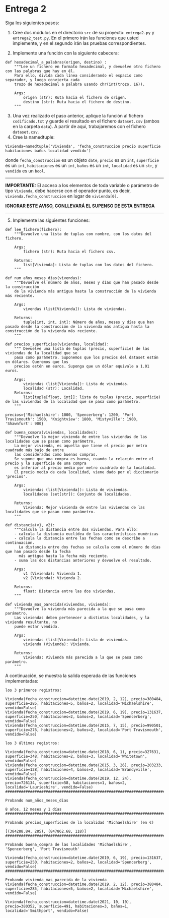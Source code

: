 # Entrega 2 #
Siga los siguientes pasos:

1. Cree dos módulos en el directorio `src` de su proyecto: `entrega2.py` y `entrega2_test.py`. En el primero irán las funciones que usted implemente, y en el segundo irán las pruebas correspondientes. 

2. Implemente una función con la siguiente cabecera:
```
def hexadecimal_a_palabras(origen, destino) :
    """Lee un fichero en formato hexadecimal, y devuelve otro fichero con las palabras que hay en él.
    Para ello, divida cada línea considerando el espacio como separador, y luego convierta cada
    trozo de hexadecimal a palabra usando chr(int(trozo, 16)).

    Args:
        origen (str): Ruta hacia el fichero de origen.
        destino (str): Ruta hacia el fichero de destino.
    """  
```
3. Una vez realizado el paso anterior, aplique la función al fichero `codificado.txt` y guarde el resultado en el fichero `dataset.csv` (ambos en la carpeta `data`). A partir de aquí, trabajaremos con el fichero `dataset.csv`.
4. Cree la namedtuple: 
```
Vivienda=namedtuple('Vivienda', 'fecha_construccion precio superficie habitaciones baños localidad vendido')
```	
donde `fecha_construccion` es un objeto `date`, `precio` es un `int`, `superficie` es un `int`, `habitaciones` es un `int`, `baños` es un `int`, `localidad` es un `str`, y `vendido` es un `bool`.
***
**IMPORTANTE:** El acceso a los elementos de toda variable o parámetro de tipo `Vivienda`, debe hacerse con el operador punto, es decir, `vivienda.fecha_construccion` en lugar de `vivienda[0]`. 

**IGNORAR ESTE AVISO, CONLLEVARÁ EL SUPENSO DE ESTA ENTREGA**
***
5. Implemente las siguientes funciones:
```
def lee_fichero(fichero):
    """Devuelve una lista de tuplas con nombre, con los datos del fichero.

    Args:
        fichero (str): Ruta hacia el fichero csv.

    Returns:
        list[Vivienda]: Lista de tuplas con los datos del fichero.
    """
```   
```  
def num_años_meses_dias(vivendas):
    """Devuelve el número de años, meses y días que han pasado desde la construcción 
    de la vivienda más antigua hasta la construcción de la vivienda más reciente.

    Args:
        vivendas (list[Vivienda]): Lista de viviendas.

    Returns:
        tuple[int, int, int]: Número de años, meses y días que han pasado desde la construcción de la vivienda más antigua hasta la construcción de la vivienda más reciente.
    """
```
``` 
def precios_superficies(viviendas, localidad):
    """ Devuelve una lista de tuplas (precio, superficie) de las viviendas de la localidad que se
    pasa como parámetro. Suponemos que los precios del dataset están en dólares. Queremos que los
    precios estén en euros. Suponga que un dólar equivale a 1.01 euros.

    Args:
        viviendas (list[Vivienda]): Lista de viviendas.
        localidad (str): Localidad.
    Returns:
        list[tuple[float, int]]: lista de tuplas (precio, superficie) de las viviendas de la localidad que se pasa como parámetro.
    """
```
```
precios={'Michaelshire': 1000, 'Spencerberg': 1200, 'Port Travismouth': 1500, 'Knightview': 1800, 'Mistyville': 1900, 'Shawnfurt': 900}

def buena_compra(viviendas, localidades):
    """Devuelve la mejor vivienda de entre las viviendas de las localidades que se pasan como parámetro.
    La mejor vivienda, es aquella que tiene el precio por metro cuadrado más bajo de entre
    las consideradas como buenas compras.
    Se supone que una compra es buena, cuando la relación entre el precio y la superficie de una compra
    es inferior al precio medio por metro cuadrado de la localidad. 
    El precio medio de cada localidad, viene dado por el diccionario 'precios'.

    Args:
        viviendas (list[Vivienda]): Lista de viviendas.
        localidades (set[str]): Conjunto de localidades.

    Returns:
        Vivienda: Mejor vivienda de entre las viviendas de las localidades que se pasan como parámetro.
    """
```
```
def distancia(v1, v2):
    """calcula la distancia entre dos viviendas. Para ello: 
    - calcula la distancia euclídea de las características numéricas
    - calcula la distancia entre las fechas como se describe a continuación. 
      La distancia entre dos fechas se calcula como el número de días que han pasado desde la fecha 
      más antigua hasta la fecha más reciente.
    - suma las dos distancias anteriores y devuelve el resultado.

    Args:
        v1 (Vivienda): Vivienda 1.
        v2 (Vivienda): Vivienda 2.

    Returns:
        float: Distancia entre las dos viviendas.
    """  
```
```
def vivienda_mas_parecida(viviendas, vivienda):
    """Devuelve la vivienda más parecida a la que se pasa como parámetro.  
    Las viviendas deben pertenecer a distintas localidades, y la vivienda resultante, no
    puede estar vendida.

    Args:
        viviendas (list[Vivienda]): Lista de viviendas.
        vivienda (Vivienda): Vivienda.

    Returns:
        Vivienda: Vivienda más parecida a la que se pasa como parámetro.
    """
```
A continuación, se muestra la salida esperada de las funciones implementadas:
```
los 3 primeros registros:

Vivienda(fecha_construccion=datetime.date(2019, 2, 12), precio=380484, superficie=285, habitaciones=5, baños=2, localidad='Michaelshire', vendido=False)
Vivienda(fecha_construccion=datetime.date(2019, 6, 19), precio=131637, superficie=250, habitaciones=2, baños=2, localidad='Spencerberg', vendido=False)
Vivienda(fecha_construccion=datetime.date(2015, 7, 15), precio=990501, superficie=276, habitaciones=2, baños=2, localidad='Port Travismouth', vendido=False)

los 3 últimos registros:

Vivienda(fecha_construccion=datetime.date(2018, 6, 1), precio=327631, superficie=348, habitaciones=2, baños=3, localidad='Whitetown', vendido=False)
Vivienda(fecha_construccion=datetime.date(2015, 3, 26), precio=203233, superficie=128, habitaciones=4, baños=2, localidad='Brandyville', vendido=False)
Vivienda(fecha_construccion=datetime.date(2019, 12, 24), precio=726134, superficie=58, habitaciones=1, baños=2, localidad='Laurieshire', vendido=False)
#############################################################################################################

Probando num_años_meses_dias

8 años, 12 meses y 1 días
#############################################################################################################

Probando precios_superficies de la localidad 'Michaelshire' (en €)

[(384288.84, 285), (847862.68, 118)]
#############################################################################################################

Probando buena_compra de las localidades 'Michaelshire', 'Spencerberg', 'Port Travismouth'

Vivienda(fecha_construccion=datetime.date(2019, 6, 19), precio=131637, superficie=250, habitaciones=2, baños=2, localidad='Spencerberg', vendido=False)
#############################################################################################################

Probando vivienda_mas_parecida de la vivienda  Vivienda(fecha_construccion=datetime.date(2019, 2, 12), precio=380484, superficie=285, habitaciones=5, baños=2, localidad='Michaelshire', vendido=False)

Vivienda(fecha_construccion=datetime.date(2021, 10, 10), precio=380352, superficie=491, habitaciones=3, baños=1, localidad='Smithport', vendido=False)
```	






